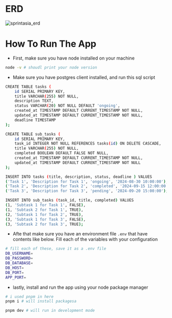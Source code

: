# ERD

![sprintasia_erd](https://github.com/user-attachments/assets/cf1ba713-92fb-4fbb-9dad-ce19add6001b)

# How To Run The App

- First, make sure you have node installed on your machine

```bash
node -v # shoudl print your node version
```

- Make sure you have postgres client installed, and run this sql script

```bash
CREATE TABLE tasks (
    id SERIAL PRIMARY KEY,
    title VARCHAR(255) NOT NULL,
    description TEXT,
    status VARCHAR(20) NOT NULL DEFAULT 'ongoing',
    created_at TIMESTAMP DEFAULT CURRENT_TIMESTAMP NOT NULL,
    updated_at TIMESTAMP DEFAULT CURRENT_TIMESTAMP NOT NULL,
    deadline TIMESTAMP
);

CREATE TABLE sub_tasks (
    id SERIAL PRIMARY KEY,
    task_id INTEGER NOT NULL REFERENCES tasks(id) ON DELETE CASCADE,
    title VARCHAR(255) NOT NULL,
    completed BOOLEAN DEFAULT FALSE NOT NULL,
    created_at TIMESTAMP DEFAULT CURRENT_TIMESTAMP NOT NULL,
    updated_at TIMESTAMP DEFAULT CURRENT_TIMESTAMP NOT NULL
);

INSERT INTO tasks (title, description, status, deadline ) VALUES
('Task 1', 'Description for Task 1', 'ongoing', '2024-08-30 10:00:00'),
('Task 2', 'Description for Task 2', 'completed', '2024-09-15 12:00:00'),
('Task 3', 'Description for Task 3', 'pending', '2024-09-20 15:00:00');

INSERT INTO sub_tasks (task_id, title, completed) VALUES
(1, 'Subtask 1 for Task 1', FALSE),
(1, 'Subtask 2 for Task 1', TRUE),
(2, 'Subtask 1 for Task 2', TRUE),
(3, 'Subtask 1 for Task 3', FALSE),
(3, 'Subtask 2 for Task 3', TRUE);
```

- Afte that make sure you have an environment file `.env` that
  have contents like below. Fill each of the variables with your
  configuration

```bash
# fill each of these, save it as a .env file
DB_USERNAME=
DB_PASSWORD=
DB_DATABASE=
DB_HOST=
DB_PORT=
APP_PORT=
```

- lastly, install and run the app using your node package manager

```bash
# i used pnpm in here
pnpm i # will install packagesa

pnpm dev # will run in development mode
```
